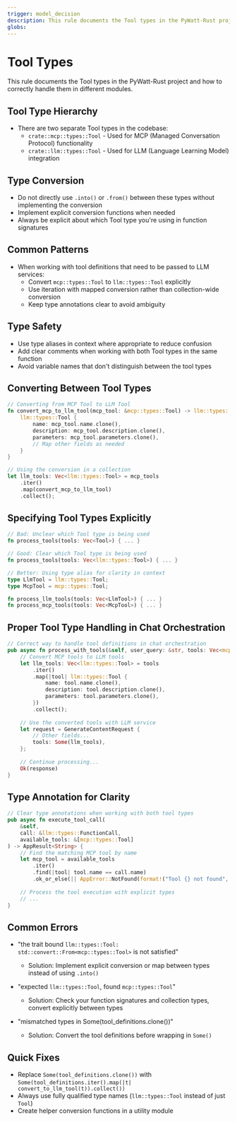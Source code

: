 ```yaml
---
trigger: model_decision
description: This rule documents the Tool types in the PyWatt-Rust project and how to correctly handle them in different modules.
globs: 
---
```

# Tool Types

<context>
This rule documents the Tool types in the PyWatt-Rust project and how to correctly handle them in different modules.
</context>

<rules>

## Tool Type Hierarchy
- There are two separate Tool types in the codebase:
  - `crate::mcp::types::Tool` - Used for MCP (Managed Conversation Protocol) functionality
  - `crate::llm::types::Tool` - Used for LLM (Language Learning Model) integration

## Type Conversion
- Do not directly use `.into()` or `.from()` between these types without implementing the conversion
- Implement explicit conversion functions when needed
- Always be explicit about which Tool type you're using in function signatures

## Common Patterns
- When working with tool definitions that need to be passed to LLM services:
  - Convert `mcp::types::Tool` to `llm::types::Tool` explicitly
  - Use iteration with mapped conversion rather than collection-wide conversion
  - Keep type annotations clear to avoid ambiguity

## Type Safety
- Use type aliases in context where appropriate to reduce confusion
- Add clear comments when working with both Tool types in the same function
- Avoid variable names that don't distinguish between the tool types

</rules>

<patterns>

## Converting Between Tool Types
```rust
// Converting from MCP Tool to LLM Tool
fn convert_mcp_to_llm_tool(mcp_tool: &mcp::types::Tool) -> llm::types::Tool {
    llm::types::Tool {
        name: mcp_tool.name.clone(),
        description: mcp_tool.description.clone(),
        parameters: mcp_tool.parameters.clone(),
        // Map other fields as needed
    }
}

// Using the conversion in a collection
let llm_tools: Vec<llm::types::Tool> = mcp_tools
    .iter()
    .map(convert_mcp_to_llm_tool)
    .collect();
```

## Specifying Tool Types Explicitly
```rust
// Bad: Unclear which Tool type is being used
fn process_tools(tools: Vec<Tool>) { ... }

// Good: Clear which Tool type is being used
fn process_tools(tools: Vec<llm::types::Tool>) { ... }

// Better: Using type alias for clarity in context
type LlmTool = llm::types::Tool;
type McpTool = mcp::types::Tool;

fn process_llm_tools(tools: Vec<LlmTool>) { ... }
fn process_mcp_tools(tools: Vec<McpTool>) { ... }
```

</patterns>

<examples>

## Proper Tool Type Handling in Chat Orchestration
```rust
// Correct way to handle tool definitions in chat orchestration
pub async fn process_with_tools(&self, user_query: &str, tools: Vec<mcp::types::Tool>) -> AppResult<String> {
    // Convert MCP tools to LLM tools
    let llm_tools: Vec<llm::types::Tool> = tools
        .iter()
        .map(|tool| llm::types::Tool {
            name: tool.name.clone(),
            description: tool.description.clone(),
            parameters: tool.parameters.clone(),
        })
        .collect();
    
    // Use the converted tools with LLM service
    let request = GenerateContentRequest {
        // Other fields...
        tools: Some(llm_tools),
    };
    
    // Continue processing...
    Ok(response)
}
```

## Type Annotation for Clarity
```rust
// Clear type annotations when working with both tool types
pub async fn execute_tool_call(
    &self, 
    call: &llm::types::FunctionCall,
    available_tools: &[mcp::types::Tool]
) -> AppResult<String> {
    // Find the matching MCP tool by name
    let mcp_tool = available_tools
        .iter()
        .find(|tool| tool.name == call.name)
        .ok_or_else(|| AppError::NotFound(format!("Tool {} not found", call.name)))?;
    
    // Process the tool execution with explicit types
    // ...
}
```

</examples>

<troubleshooting>

## Common Errors
- "the trait bound `llm::types::Tool: std::convert::From<mcp::types::Tool>` is not satisfied"
  - Solution: Implement explicit conversion or map between types instead of using `.into()`

- "expected `llm::types::Tool`, found `mcp::types::Tool`"
  - Solution: Check your function signatures and collection types, convert explicitly between types

- "mismatched types in Some(tool_definitions.clone())"
  - Solution: Convert the tool definitions before wrapping in `Some()`

## Quick Fixes
- Replace `Some(tool_definitions.clone())` with `Some(tool_definitions.iter().map(|t| convert_to_llm_tool(t)).collect())`
- Always use fully qualified type names (`llm::types::Tool` instead of just `Tool`)
- Create helper conversion functions in a utility module

</troubleshooting>

